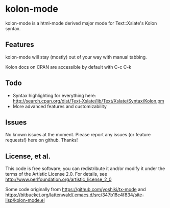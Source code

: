 kolon-mode
==========

kolon-mode is a html-mode derived major mode for Text::Xslate's Kolon syntax.

Features
--------
kolon-mode will stay (mostly) out of your way with manual tabbing.

Kolon docs on CPAN are accessible by default with C-c C-k

Todo
----
* Syntax highlighting for everything here: http://search.cpan.org/dist/Text-Xslate/lib/Text/Xslate/Syntax/Kolon.pm
* More advanced features and customizability

Issues
------
No known issues at the moment. Please report any issues (or feature requests!) here on github. Thanks!

License, et al.
---------------
This code is free software; you can redistribute it and/or modify it under the terms of the Artistic License 2.0. For details, see http://www.perlfoundation.org/artistic_license_2_0

Some code originally from https://github.com/yoshiki/tx-mode and https://bitbucket.org/lattenwald/.emacs.d/src/347b18c4f834/site-lisp/kolon-mode.el